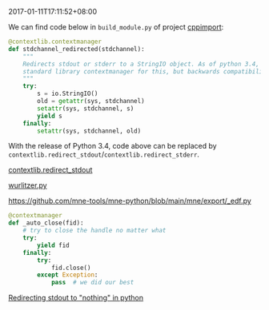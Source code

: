 2017-01-11T17:11:52+08:00

We can find code below in `build_module.py` of project [cppimport](https://github.com/tbenthompson/cppimport):

```python
@contextlib.contextmanager
def stdchannel_redirected(stdchannel):
    """
    Redirects stdout or stderr to a StringIO object. As of python 3.4, there is a
    standard library contextmanager for this, but backwards compatibility!
    """
    try:
        s = io.StringIO()
        old = getattr(sys, stdchannel)
        setattr(sys, stdchannel, s)
        yield s
    finally:
        setattr(sys, stdchannel, old)
```

With the release of Python 3.4, code above can be replaced by `contextlib.redirect_stdout`/`contextlib.redirect_stderr`.

[contextlib.redirect_stdout](https://github.com/tbenthompson/cppimport/blob/a3ac34b575cf586fa762adef7dce1f6c10abcc86/cppimport/build_module.py#L82)

[wurlitzer.py](https://github.com/minrk/wurlitzer/blob/main/wurlitzer.py)

https://github.com/mne-tools/mne-python/blob/main/mne/export/_edf.py

```python
@contextmanager
def _auto_close(fid):
    # try to close the handle no matter what
    try:
        yield fid
    finally:
        try:
            fid.close()
        except Exception:
            pass  # we did our best
```

[Redirecting stdout to "nothing" in python](https://stackoverflow.com/questions/6735917/redirecting-stdout-to-nothing-in-python)
